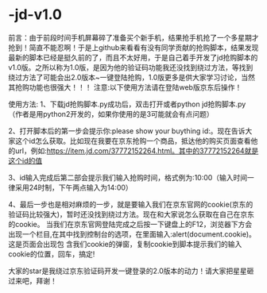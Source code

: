 # -jd-v1.0
前言：由于前段时间手机屏幕碎了准备买个新手机，结果抢手机抢了一个多星期才抢到！简直不能忍啊！于是上github来看看有没有同学贡献的抢购脚本，结果发现最新的脚本已经是挺久前的了，而且不太好用，于是自己着手开发了jd抢购脚本的v1.0版。之所以称为1.0版，是因为他的验证码功能我还没找到绕过方法，等找到绕过方法了可能会出2.0版本~一键登陆抢购，1.0版更多是供大家学习讨论，当然其抢购功能也很强大！！！
注意:以下使用方法请在登陆web版京东后操作！







使用方法:
1、下载jd抢购脚本.py成功后，双击打开或者python jd抢购脚本.py（作者是用python2开发的，如果你使用的是3可能就会有点问题）

2、打开脚本后的第一步会提示你:please show your buything id:。现在告诉大家这个id怎么获取。比如现在我要在京东抢购一个商品，抵达他的购买页面查看他的url，例如:https://item.jd.com/37772152264.html。其中的37772152264就是这个id的值

3、id输入完成后第二部会提示我们输入抢购时间，格式例为:10:00（输入时间一律采用24时制，下午两点输入为14:00）

4、最后一步也是相对麻烦的一步，就是要输入我们在京东官网的cookie(京东的验证码比较强大)，暂时还没找到绕过方法。现在和大家说怎么获取在自己在京东的cookie。
   当我们在京东官网登陆完成之后按一下键盘上的F12，浏览器下方会出现一个栏目,在其中找到控制台的选项，在里面输入:alert(document.cookie)。这是页面会出现包         含我们cookie的弹窗，复制cookie到脚本提示我们的输入cookie的位置，回车，搞定!
   
   

大家的star是我绕过京东验证码开发一键登录的2.0版本的动力！请大家把星星砸过来吧，拜谢！
